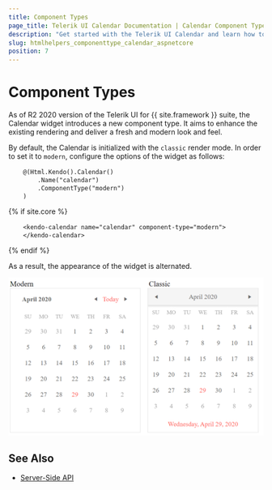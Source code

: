 ```yaml
---
title: Component Types
page_title: Telerik UI Calendar Documentation | Calendar Component Types | Telerik UI
description: "Get started with the Telerik UI Calendar and learn how to enable the modern component type."
slug: htmlhelpers_componenttype_calendar_aspnetcore 
position: 7
---
```


# Component Types

As of R2 2020 version of the Telerik UI for {{ site.framework }} suite, the Calendar widget introduces a new component type. It aims to enhance the existing rendering and deliver a fresh and modern look and feel. 

By default, the Calendar is initialized with the `classic` render mode. In order to set it to `modern`, configure the options of the widget as follows:

```HtmlHelper
    @(Html.Kendo().Calendar()
        .Name("calendar")
        .ComponentType("modern")
    )
```
{% if site.core %}
```TagHelper
    <kendo-calendar name="calendar" component-type="modern">
    </kendo-calendar>
```
{% endif %}

As a result, the appearance of the widget is alternated. 

![Comparison between the component types](../../../images/classic-modern-calendar-rendering.png)

## See Also

* [Server-Side API](/api/calendar)
